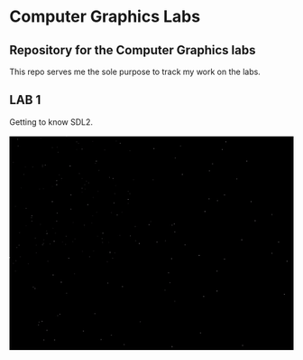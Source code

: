 # Computer Graphics Labs
## Repository for the Computer Graphics labs
This repo serves me the sole purpose to track my work on the labs.

## LAB 1
Getting to know SDL2.
<br/><br/>
![](./res/starfield.gif)
